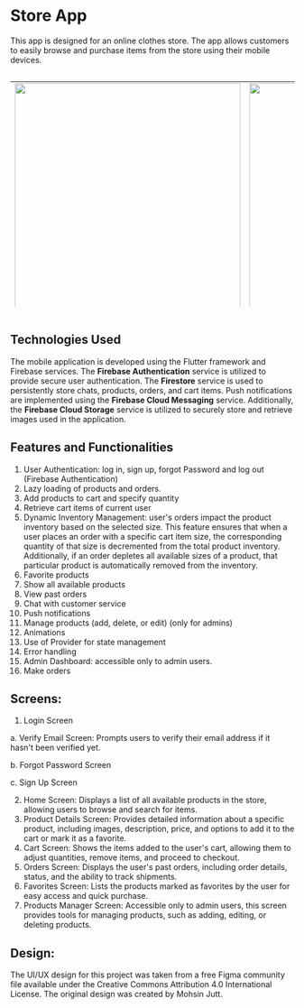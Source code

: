 # Store App
This app is designed for an online clothes store. The app allows customers to easily browse and purchase items from the store using their mobile devices.

<div style="overflow-x:auto;">
  <table style="height: 400px;">
    <tr>
      <td><img src="https://user-images.githubusercontent.com/40627412/236239935-1e4b1d33-9373-4096-81d7-7f4915081a5f.png" height="400"></td>
      <td><img src="https://user-images.githubusercontent.com/40627412/236240197-18ba04a2-c857-4e0d-989e-1b19b3545c6a.png" height="400"></td>
      <td><img src="https://user-images.githubusercontent.com/40627412/236240272-14db1dc1-a040-469a-ba13-a4326e4dd885.png" height="400"></td>
      <td><img src="https://user-images.githubusercontent.com/40627412/236240820-f589ab1f-0047-4d7e-9124-0dbe15e048c4.png" height="400"></td>
    </tr>
  </table>
</div>

## Technologies Used
The mobile application is developed using the Flutter framework and Firebase services. The **Firebase Authentication** service is utilized to provide secure user authentication. The **Firestore** service is used to persistently store chats, products, orders, and cart items. Push notifications are implemented using the **Firebase Cloud Messaging** service. Additionally, the **Firebase Cloud Storage** service is utilized to securely store and retrieve images used in the application.

## Features and Functionalities
1. User Authentication: log in, sign up, forgot Password and log out (Firebase Authentication)
2. Lazy loading of products and orders.
4. Add products to cart and specify quantity
5. Retrieve cart items of current user
6. Dynamic Inventory Management: user's orders impact the product inventory based on the selected size. This feature ensures that when a user places an order with a specific cart item size, the corresponding quantity of that size is decremented from the total product inventory. Additionally, if an order depletes all available sizes of a product, that particular product is automatically removed from the inventory.
7. Favorite products
8. Show all available products
9. View past orders
10. Chat with customer service
11. Push notifications
12. Manage products (add, delete, or edit) (only for admins)
13. Animations
14. Use of Provider for state management
15. Error handling
16. Admin Dashboard: accessible only to admin users.
17. Make orders

## Screens:

1. Login Screen 
  
  a. Verify Email Screen: Prompts users to verify their email address if it hasn't been verified yet.
  
  b. Forgot Password Screen
  
  c. Sign Up Screen
  
2. Home Screen: Displays a list of all available products in the store, allowing users to browse and search for items.
3. Product Details Screen: Provides detailed information about a specific product, including images, description, price, and options to add it to the cart or mark it as a favorite.
4. Cart Screen: Shows the items added to the user's cart, allowing them to adjust quantities, remove items, and proceed to checkout.
5. Orders Screen: Displays the user's past orders, including order details, status, and the ability to track shipments.
6. Favorites Screen: Lists the products marked as favorites by the user for easy access and quick purchase.
7. Products Manager Screen: Accessible only to admin users, this screen provides tools for managing products, such as adding, editing, or deleting products.

## Design:

The UI/UX design for this project was taken from a free Figma community file available under the Creative Commons Attribution 4.0 International License. The original design was created by Mohsin Jutt.

